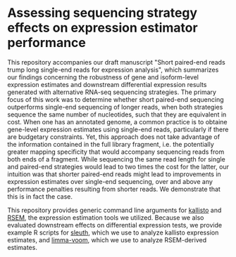 # Assessing sequencing strategy effects on expression estimator performance
This repository accompanies our draft manuscript "Short paired-end reads trump long single-end reads for expression analysis", which summarizes our findings concerning the robustness of gene and isoform-level expression estimates and downstream differential expression results generated with alternative RNA-seq sequencing strategies. The primary focus of this work was to determine whether short paired-end sequencing outperforms single-end sequencing of longer reads, when both strategies sequence the same number of nucleotides, such that they are equivalent in cost. When one has an annotated genome, a common practice is to obtaine gene-level expression estimates using single-end reads, particularly if there are budgetary constraints. Yet, this approach does not take advantage of the information contained in the full library fragment, i.e. the potentially greater mapping specificity that would accompany sequencing reads from both ends of a fragment. While sequencing the same read length for single and paired-end strategies would lead to two times the cost for the latter, our intuition was that shorter paired-end reads might lead to improvements in expression estimates over single-end sequencing, over and above any performance penalties resulting from shorter reads. We demonstrate that this is in fact the case. 

This repository provides generic command line arguments for [kallisto](https://pachterlab.github.io/kallisto/) and [RSEM](https://github.com/deweylab/RSEM), the expression estimation tools we utilized. Because we also evaluated downstream effects on differential expression tests, we provide example R scripts for [sleuth](https://pachterlab.github.io/sleuth/about), which we use to analyze kallisto expression estimates, and [limma-voom](https://bioconductor.org/packages/release/bioc/html/limma.html), which we use to analyze RSEM-derived estimates.   
